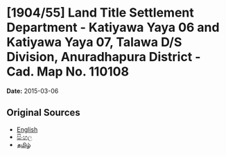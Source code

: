 # [1904/55] Land Title Settlement Department - Katiyawa Yaya 06 and Katiyawa Yaya 07, Talawa D/S Division, Anuradhapura District - Cad. Map No. 110108

**Date:** 2015-03-06

## Original Sources

- [English](https://documents.gov.lk/view/extra-gazettes/2015/3/1904-55_E.pdf)
- [සිංහල](https://documents.gov.lk/view/extra-gazettes/2015/3/1904-55_S.pdf)
- [தமிழ்](https://documents.gov.lk/view/extra-gazettes/2015/3/1904-55_T.pdf)
